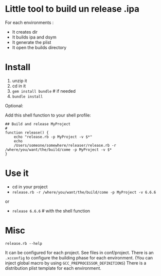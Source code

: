 # Little tool to build un release .ipa

For each environments :

- It creates dir
- It builds ipa and dsym
- It generate the plist
- It open the builds directory


# Install

1. unzip it
2. cd in it
3. `gem install bundle` # if needed
4. `bundle install`

Optional:

Add this shell function to your shell profile:

	## Build and release MyProject
	#
	function release() {
		echo "release.rb -p MyProject -v $*"
		echo
		/Users/someone/somewhere/releaser/release.rb -r /where/you/want/the/build/come -p MyProject -v $*
	}

# Use it

- cd in your project
- `release.rb -r /where/you/want/the/build/come -p MyProject -v 6.6.6`

or

- `release 6.6.6` # with the shell function

# Misc

	release.rb --help

It can be configured for each project. See files in conf/project.
There is an `.xcconfig` to configure the building phase for each environment. (You can inject global macro by using `GCC_PREPROCESSOR_DEFINITIONS`)
There is a distribution plist template for each environment.



